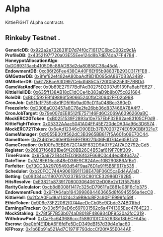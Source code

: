 # Alpha

KittieFIGHT ALpha contracts

## Rinkeby Testnet . 

**GenericDB**:
[0x922a2e732831FD7d74f0c716117C6bcC002c9c1A](https://rinkeby.etherscan.io/address/0x922a2e732831FD7d74f0c716117C6bcC002c9c1A)    
**ProfileDB**:
[0x4352197f720a03E55Eee124d8b7dB74da7FF4784](https://rinkeby.etherscan.io/address/0x4352197f720a03E55Eee124d8b7dB74da7FF4784) .   
**HoneypotAllocationAlgo**:
[0xDD89313acb4105D8c88ADB3d2da80858C36a45dA](https://rinkeby.etherscan.io/address/0xdd89313acb4105d8c88adb3d2da80858c36a45da) .    
**EndowmentDB**:
[0xc86f26Fee438CA40F6Ef65b98837B293C317fFE8](https://rinkeby.etherscan.io/address/0xc86f26Fee438CA40F6Ef65b98837B293C317fFE8) .     
**GMGetterDB**: 
[0x8fef82ef482eA80baAdf8D1D095dA8670B3A3489](https://rinkeby.etherscan.io/address/0x8fef82ef482eA80baAdf8D1D095dA8670B3A3489) .    
**GMSetterDB**: 
[0x6178BceA3D997Cebdfd85C5720f05825E3E7BBDd](https://rinkeby.etherscan.io/address/0x6178BceA3D997Cebdfd85C5720f05825E3E7BBDd).   
**GameVarAndFee**: 
[0x9b89E27977BdFAd30275D2037d9139Fa8abFE627](https://rinkeby.etherscan.io/address/0x9b89E27977BdFAd30275D2037d9139Fa8abFE627) .     
**KittieHellDB**: 
[0x635ff138AB18cE1dCCe4b383aD9b8b075c821684](https://rinkeby.etherscan.io/address/0x635ff138AB18cE1dCCe4b383aD9b8b075c821684).     
**RoleDB**: 
[0xBbC592EBf49886f590665240fbC30642FF02b998](https://rinkeby.etherscan.io/address/0xBbC592EBf49886f590665240fbC30642FF02b998).      
**CronJob**: 
[0x511c1F759c8e1FD5f6b9ad09cD11a048Bcc360eD](https://rinkeby.etherscan.io/address/0x511c1F759c8e1FD5f6b9ad09cD11a048Bcc360eD).       
**FreezeInfo**: 
[0xD308aC03457a6C78e2fe26bb36d837466A78A4f7](https://rinkeby.etherscan.io/address/0xD308aC03457a6C78e2fe26bb36d837466A78A4f7) .     
**CronJobTarget**: 
[0x79e007dEE8512fE757146Fd6C2069A6396260aBC](https://rinkeby.etherscan.io/address/0x79e007dEE8512fE757146Fd6C2069A6396260aBC) .     
**MockERC20Token**: 
[0xB0251539F2893a10e757EbF32B62ae83105CF0d9](https://rinkeby.etherscan.io/address/0xB0251539F2893a10e757EbF32B62ae83105CF0d9) .       
**KittieFightToken**: 
[0x05332AAac5041A04FF45E720deDA34a96c3D6574](https://rinkeby.etherscan.io/address/0x05332AAac5041A04FF45E720deDA34a96c3D6574) .      
**MockERC721Token**: 
[0x6eAd12346cD90EEb37B70207274E059CBBf321e7](https://rinkeby.etherscan.io/address/0x6eAd12346cD90EEb37B70207274E059CBBf321e7).      
**GameManager**: 
[0x9055B301f562dC3B3965BB817f5A601b09E70C44](https://rinkeby.etherscan.io/address/0x9055B301f562dC3B3965BB817f5A601b09E70C44).     
**GameStore**: 
[0x73462eC60e915E6EEfB927fb06FdD7d4e65B1513](https://rinkeby.etherscan.io/address/0x73462eC60e915E6EEfB927fb06FdD7d4e65B1513) .    
**GameCreation**:
[0x100Fa3EBD572C1A8F632D9A07F2Af7AD2792cCd5](https://rinkeby.etherscan.io/address/0x100Fa3EBD572C1A8F632D9A07F2Af7AD2792cCd5) .         
**Register**: 
[0x26837f668B1Be6f420BB26C4B53af619F70ff309](https://rinkeby.etherscan.io/address/0x26837f668B1Be6f420BB26C4B53af619F70ff309) .      
**TimeFrame**:
[0x975a9721B44fED2906f43F668C0c44ec8bf647a7](https://rinkeby.etherscan.io/address/0x975a9721B44fED2906f43F668C0c44ec8bf647a7) .       
**DateTime**:
[0x7A18E616cc848eD36E9C824Aec10B290886AfBc1](https://rinkeby.etherscan.io/address/0x7A18E616cc848eD36E9C824Aec10B290886AfBc1) .      
**Forfeiter**:
[0x73CC3A29705493d54F9aa76D1e91f5B5F917b535](https://rinkeby.etherscan.io/address/0x73CC3A29705493d54F9aa76D1e91f5B5F917b535) .      
**Scheduler**:
[0xb20FCC744A9061B911138E478F06C5caEd4AA1eD](https://rinkeby.etherscan.io/address/0xb20FCC744A9061B911138E478F06C5caEd4AA1eD) .      
**Betting**:
[0x09334c4118070170237B513C801CE32986D762B5](https://rinkeby.etherscan.io/address/0x09334c4118070170237B513C801CE32986D762B5) .      
**HitsResolve**:
[0xE3821b873917080030640612eD08e2d12f557568](https://rinkeby.etherscan.io/address/0xE3821b873917080030640612eD08e2d12f557568) .       
**RarityCalculator**:
[0xcb8d8008f1417c325dD7961FaE881e08F6c1b375](https://rinkeby.etherscan.io/address/0xcb8d8008f1417c325dD7961FaE881e08F6c1b375) .      
**EndowmentFund**:
[0x9FfA64ab1943998684463665d8f6945556a4ecC8](https://rinkeby.etherscan.io/address/0x9FfA64ab1943998684463665d8f6945556a4ecC8) .      
**KittieHell**:
[0x2CcA0Fcd8a11424c2a9B9dcBF2c90F1E999fd59f](https://rinkeby.etherscan.io/address/0x2CcA0Fcd8a11424c2a9B9dcBF2c90F1E999fd59f) .       
**EthieToken**:
[0x906e73F22062f0744aeDcCb05c9Cbdc374B01fbd](https://rinkeby.etherscan.io/address/0x906e73F22062f0744aeDcCb05c9Cbdc374B01fbd) .        
**EarningsTracker**:
[0x03d5f19eD6c697031562c6a4741395Eec4764E23](https://rinkeby.etherscan.io/address/0x03d5f19eD6c697031562c6a4741395Eec4764E23) .      
**MockStaking**:
[0x78f5F7B53b074aD8018F486934DF9530a3fcC319](https://rinkeby.etherscan.io/address/0x78f5F7B53b074aD8018F486934DF9530a3fcC319) .      
**WithdrawPool**:
[0xCaF5c643686ccc158801DfC052638d18bECFA45c](https://rinkeby.etherscan.io/address/0xCaF5c643686ccc158801DfC052638d18bECFA45c) .       
**Escrow**:
[0xe0bf4E1DbA6F6fdFe5DcD349dB157d39d4e1ac60](https://rinkeby.etherscan.io/address/0xe0bf4E1DbA6F6fdFe5DcD349dB157d39d4e1ac60) .         
**KFProxy**:
[0x1b6Eb91a521Ad7C1971F793dccCf20fA55E044AF](https://rinkeby.etherscan.io/address/0x1b6Eb91a521Ad7C1971F793dccCf20fA55E044AF) .        


